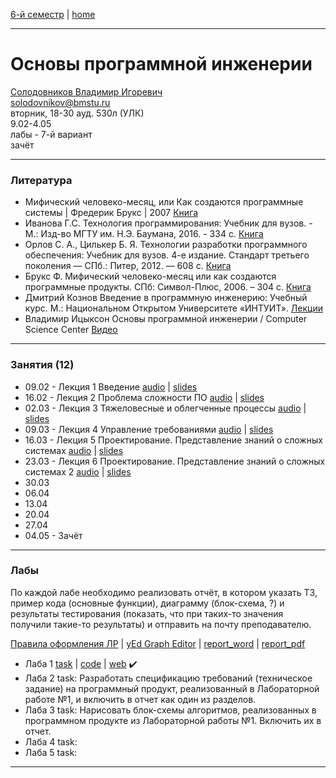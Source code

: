 [6-й семестр](https://github.com/dKosarevsky/iu7/blob/master/2021_6_sem.md) | [home](https://github.com/dKosarevsky/iu7)
____________________________________
# Основы программной инженерии
[Солодовников Владимир Игоревич](http://ditc.ras.ru/index.html) \
solodovnikov@bmstu.ru \
вторник, 18-30 ауд. 530л (УЛК)\
9.02-4.05 \
лабы - 7-й вариант \
зачёт 
____________________________________
### Литература

* Мифический человеко-месяц, или Как создаются программные системы | Фредерик Брукс | 2007 [Книга](https://drive.google.com/file/d/1x1cg9F5_UBLZSwJehPQZEW4bwOV8Ta4k/view?usp=sharing)
* Иванова Г.С. Технология программирования: Учебник для
вузов. - М.: Изд-во МГТУ им. Н.Э. Баумана, 2016. - 334 с. [Книга](https://drive.google.com/file/d/1wFK_jeNbkaiTbHETLBjOg4Pn1kOJggE-/view?usp=sharing)
* Орлов С. А., Цилькер Б. Я. Технологии разработки
программного обеспечения: Учебник для вузов. 4-е 
издание. Стандарт третьего поколения — СПб.: Питер, 2012. — 608 с. [Книга](https://drive.google.com/file/d/1KiYvmIRchfnm0SVFuDU3LYEPfUQQJgWt/view?usp=sharing)
* Брукс Ф. Мифический человеко-месяц или как создаются
программные продукты. СПб: Символ-Плюс, 2006. – 304 с. [Книга](https://drive.google.com/file/d/1o3EzDFwhOwAh8-sR9tEacbAZRGKs45gd/view?usp=sharing)
* Дмитрий Кознов Введение в программную инженерию:
Учебный курс. М.: Национальном Открытом Университете
«ИНТУИТ». [Лекции](https://intuit.ru/studies/courses/497/353/info)
* Владимир Ицыксон Основы программной инженерии /
Computer Science Center [Видео](https://www.lektorium.tv/course/22846)
____________________________________
### Занятия (12)

* 09.02 - Лекция 1 Введение [audio](https://drive.google.com/folderview?id=1X-IvEpFmA5deZPewODVsuqSUs-s5szoR) | [slides](https://drive.google.com/file/d/1ce1Zzl5OHW6TPyqbl94E4v3MqBEwAT7b/view?usp=sharing)
* 16.02 - Лекция 2 Проблема сложности ПО [audio](https://drive.google.com/folderview?id=1Wz-jI1cZNmSR2jriK9Hg0dB0Xre_lFyV) | [slides](https://drive.google.com/folderview?id=1Wzeh3bbvwLXV_Cev71h6Z50Cy2m8-EdW)
* 02.03 - Лекция 3 Тяжеловесные и облегченные процессы [audio](https://drive.google.com/file/d/1HI-Yd8Mf6JVw9h5HvQkDnwoIVhDNFU46/view?usp=sharing) | [slides](https://drive.google.com/file/d/1pQF8T_WKO8l_rxGTfdyV1-hZDGeVIeYV/view?usp=sharing)
* 09.03 - Лекция 4 Управление требованиями [audio](https://drive.google.com/file/d/1lTQi87xl5jXzRVcQ8Qrmo0SQOQ_k662K/view?usp=sharing) | [slides](https://drive.google.com/file/d/1eMDbz2LwQO6PJnMuPuGXYee0YWRZgYuA/view?usp=sharing)
* 16.03 - Лекция 5 Проектирование. Представление знаний о сложных системах [audio](https://drive.google.com/file/d/1IX2mZsqbjQLEVT212qqI0pM-Pk8TKYxP/view?usp=sharing) | [slides](https://drive.google.com/file/d/1QIvTk7fuDUYVYf3hItfbLJj35-zl1Gpl/view?usp=sharing)
* 23.03 - Лекция 6 Проектирование. Представление знаний о сложных системах 2 [audio](https://drive.google.com/drive/folders/1-Hb97SmIaelFVrj-aFCB0zLEtsRQjzZd?usp=sharing) | [slides](https://drive.google.com/file/d/1bkCArCCwQzdriVJDGy1ryp4HveNvHgQL/view?usp=sharing)
* 30.03
* 06.04
* 13.04
* 20.04
* 27.04
* 04.05 - Зачёт
____________________________________
### Лабы
По каждой лабе необходимо реализовать отчёт, в котором указать ТЗ, пример кода (основные функции), диаграмму (блок-схема, ?) и результаты тестирования (показать, что при таких-то значения получили такие-то результаты) и отправить на почту преподавателю.

[Правила оформления ЛР](https://drive.google.com/file/d/1AmmGrvlktDKe_SML_xjXIn-vLTN_OyJD/view?usp=sharing) |
[yEd Graph Editor](https://www.yworks.com/products/yed) | [report_word](https://mttoffice-my.sharepoint.com/personal/dkosarevsky_mtt_ru/_layouts/15/onedrive.aspx?id=%2Fpersonal%2Fdkosarevsky_mtt_ru%2FDocuments%2Fbmstu%2Fsef) | [report_pdf](https://github.com/dKosarevsky/SEF_lab/blob/main/Lab_report.pdf)

* Лаба 1 [task](https://drive.google.com/file/d/13J3lXk6yW5GEJ8QDCI6faG3hWt5BBT9S/view?usp=sharing) | [code](https://github.com/dKosarevsky/SEF_lab) | [web](https://share.streamlit.io/dkosarevsky/sef_lab/main/integral_trapezoidal.py) :heavy_check_mark:
* Лаба 2 task: Разработать спецификацию требований (техническое задание) на программный продукт, реализованный в Лабораторной работе №1, и включить в отчет как один из разделов. 
* Лаба 3 task: Нарисовать блок-схемы алгоритмов, реализованных в программном продукте из Лабораторной работы №1. Включить их в отчет.
* Лаба 4 task: 
* Лаба 5 task: 
____________________________________
